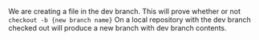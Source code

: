 We are creating a file in the dev branch.
This will prove whether or not 
`checkout -b {new branch name}`
On a local repository with the dev branch checked out will produce a new branch with dev branch contents.
